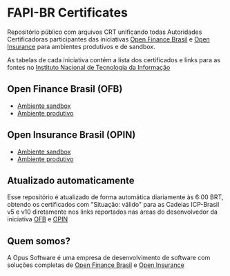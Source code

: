 # FAPI-BR Certificates

Repositório público com arquivos CRT unificando todas Autoridades Certificadoras
participantes das iniciativas [Open Finance Brasil](https://openfinancebrasil.org.br/)
e [Open Insurance](https://opinbrasil.com.br/) para ambientes produtivos e de sandbox.

As tabelas de cada iniciativa contém a lista dos certificados e links para as
fontes no [Instituto Nacional de Tecnologia da Informação](https://www.gov.br/iti/pt-br)

## Open Finance Brasil (OFB)

- [Ambiente sandbox](ca-certificates/ofb/sandbox/all-fapi-br-ca-certificates.md)
- [Ambiente produtivo](ca-certificates/ofb/production/all-fapi-br-ca-certificates.md)

## Open Insurance Brasil (OPIN)

- [Ambiente sandbox](ca-certificates/opin/sandbox/all-fapi-br-ca-certificates.md)
- [Ambiente produtivo](ca-certificates/opin/production/all-fapi-br-ca-certificates.md)

## Atualizado automaticamente

Esse repositório é atualizado de forma automática diariamente às 6:00 BRT,
obtendo os certificados com "Situação: válido" para as Cadeias ICP-Brasil v5 e
v10 diretamente nos links reportados nas áreas do desenvolvedor da iniciativa
[OFB](https://openfinancebrasil.atlassian.net/wiki/spaces/OF/pages/82313425/PT+Padr+o+de+Certificados+Open+Finance+Brasil+2.1#Autoridades-Certificadoras-Participantes) 
e [OPIN](https://opinbrasil.atlassian.net/wiki/spaces/RDD/pages/5341288/Padr+o+de+Certificados#5.2.3.2-Autoridades-Certificadoras-Participantes)

## Quem somos?

A Opus Software é uma empresa de desenvolvimento de software com soluções 
completas de [Open Finance Brasil](https://www.opus-software.com.br/o-que-fazemos/open-finance/)
e [Open Insurance](https://www.opus-software.com.br/o-que-fazemos/open-insurance/)